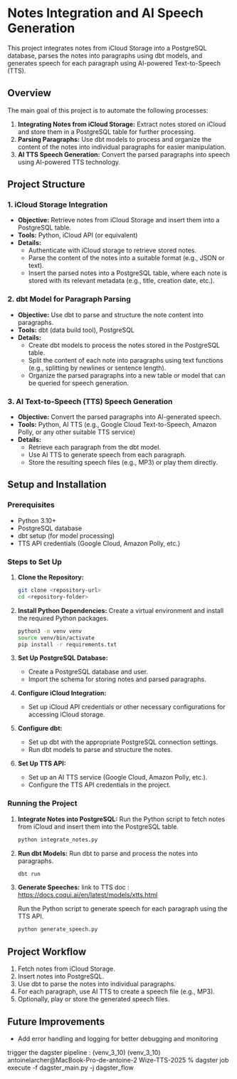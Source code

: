 # Notes Integration and AI Speech Generation

This project integrates notes from iCloud Storage into a PostgreSQL database, parses the notes into paragraphs using dbt models, and generates speech for each paragraph using AI-powered Text-to-Speech (TTS).

## Overview

The main goal of this project is to automate the following processes:
1. **Integrating Notes from iCloud Storage:** Extract notes stored on iCloud and store them in a PostgreSQL table for further processing.
2. **Parsing Paragraphs:** Use dbt models to process and organize the content of the notes into individual paragraphs for easier manipulation.
3. **AI TTS Speech Generation:** Convert the parsed paragraphs into speech using AI-powered TTS technology.

## Project Structure

### 1. iCloud Storage Integration

- **Objective:** Retrieve notes from iCloud Storage and insert them into a PostgreSQL table.
- **Tools:** Python, iCloud API (or equivalent)
- **Details:**
    - Authenticate with iCloud storage to retrieve stored notes.
    - Parse the content of the notes into a suitable format (e.g., JSON or text).
    - Insert the parsed notes into a PostgreSQL table, where each note is stored with its relevant metadata (e.g., title, creation date, etc.).

### 2. dbt Model for Paragraph Parsing

- **Objective:** Use dbt to parse and structure the note content into paragraphs.
- **Tools:** dbt (data build tool), PostgreSQL
- **Details:**
    - Create dbt models to process the notes stored in the PostgreSQL table.
    - Split the content of each note into paragraphs using text functions (e.g., splitting by newlines or sentence length).
    - Organize the parsed paragraphs into a new table or model that can be queried for speech generation.

### 3. AI Text-to-Speech (TTS) Speech Generation

- **Objective:** Convert the parsed paragraphs into AI-generated speech.
- **Tools:** Python, AI TTS (e.g., Google Cloud Text-to-Speech, Amazon Polly, or any other suitable TTS service)
- **Details:**
    - Retrieve each paragraph from the dbt model.
    - Use AI TTS to generate speech from each paragraph.
    - Store the resulting speech files (e.g., MP3) or play them directly.

## Setup and Installation

### Prerequisites

- Python 3.10+
- PostgreSQL database
- dbt setup (for model processing)
- TTS API credentials (Google Cloud, Amazon Polly, etc.)

### Steps to Set Up

1. **Clone the Repository:**
    ```bash
    git clone <repository-url>
    cd <repository-folder>
    ```

2. **Install Python Dependencies:**
    Create a virtual environment and install the required Python packages.
    ```bash
    python3 -m venv venv
    source venv/bin/activate
    pip install -r requirements.txt
    ```

3. **Set Up PostgreSQL Database:**
    - Create a PostgreSQL database and user.
    - Import the schema for storing notes and parsed paragraphs.

4. **Configure iCloud Integration:**
    - Set up iCloud API credentials or other necessary configurations for accessing iCloud storage.

5. **Configure dbt:**
    - Set up dbt with the appropriate PostgreSQL connection settings.
    - Run dbt models to parse and structure the notes.

6. **Set Up TTS API:**
    - Set up an AI TTS service (Google Cloud, Amazon Polly, etc.).
    - Configure the TTS API credentials in the project.

### Running the Project

1. **Integrate Notes into PostgreSQL:**
    Run the Python script to fetch notes from iCloud and insert them into the PostgreSQL table.
    ```bash
    python integrate_notes.py
    ```

2. **Run dbt Models:**
    Run dbt to parse and process the notes into paragraphs.
    ```bash
    dbt run
    ```

3. **Generate Speeches:**
    link to TTS doc : https://docs.coqui.ai/en/latest/models/xtts.html


    Run the Python script to generate speech for each paragraph using the TTS API.
    ```bash
    python generate_speech.py
    ```

## Project Workflow

1. Fetch notes from iCloud Storage.
2. Insert notes into PostgreSQL.
3. Use dbt to parse the notes into individual paragraphs.
4. For each paragraph, use AI TTS to create a speech file (e.g., MP3).
5. Optionally, play or store the generated speech files.

## Future Improvements

- Add error handling and logging for better debugging and monitoring

trigger the dagster pipeline : (venv_3_10) (venv_3_10) antoinelarcher@MacBook-Pro-de-antoine-2 Wize-TTS-2025 % dagster job execute -f dagster_main.py -j dagster_flow
